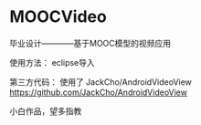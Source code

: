 # MOOCVideo

毕业设计————基于MOOC模型的视频应用

使用方法：
    eclipse导入

第三方代码：
    使用了 JackCho/AndroidVideoView
    https://github.com/JackCho/AndroidVideoView
    
小白作品，望多指教
